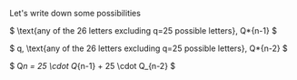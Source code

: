 Let's write down some possibilities

$ \text{any of the 26 letters excluding q=25 possible letters}, Q\*{n-1} $

$ q, \text{any of the 26 letters excluding q=25 possible letters}, Q\*{n-2} $

$ Q*n = 25 \cdot Q*{n-1} + 25 \cdot Q\_{n-2} $
